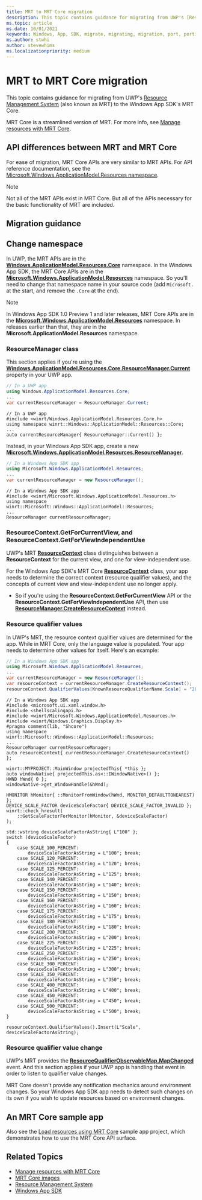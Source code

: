 ```yaml
---
title: MRT to MRT Core migration
description: This topic contains guidance for migrating from UWP's [Resource Management System](/windows/uwp/app-resources/resource-management-system) (also known as MRT) to the Windows App SDK's MRT Core.
ms.topic: article
ms.date: 10/01/2021
keywords: Windows, App, SDK, migrate, migrating, migration, port, porting, MRT, MRTCore
ms.author: stwhi
author: stevewhims
ms.localizationpriority: medium
---
```


# MRT to MRT Core migration

This topic contains guidance for migrating from UWP's [Resource Management System](/windows/uwp/app-resources/resource-management-system) (also known as MRT) to the Windows App SDK's MRT Core.

MRT Core is a streamlined version of MRT. For more info, see [Manage resources with MRT Core](/windows/apps/windows-app-sdk/mrtcore/mrtcore-overview).

## API differences between MRT and MRT Core

For ease of migration, MRT Core APIs are very similar to MRT APIs. For API reference documentation, see the [Microsoft.Windows.ApplicationModel.Resources namespace](/windows/windows-app-sdk/api/winrt/microsoft.windows.applicationmodel.resources).

> [!NOTE]
> Not all of the MRT APIs exist in MRT Core. But all of the APIs necessary for the basic functionality of MRT are included.

## Migration guidance

## Change namespace

In UWP, the MRT APIs are in the [**Windows.ApplicationModel.Resources.Core**](/uwp/api/windows.applicationmodel.resources.core) namespace. In the Windows App SDK, the MRT Core APIs are in the [**Microsoft.Windows.ApplicationModel.Resources**](/windows/windows-app-sdk/api/winrt/microsoft.windows.applicationmodel.resources) namespace. So you'll need to change that namespace name in your source code (add `Microsoft.` at the start, and remove the `.Core` at the end).

> [!NOTE]
> In Windows App SDK 1.0 Preview 1 and later releases, MRT Core APIs are in the [**Microsoft.Windows.ApplicationModel.Resources**](/windows/windows-app-sdk/api/winrt/microsoft.windows.applicationmodel.resources) namespace. In releases earlier than that, they are in the **Microsoft.ApplicationModel.Resources** namespace.

### ResourceManager class

This section applies if you're using the [**Windows.ApplicationModel.Resources.Core.ResourceManager.Current**](/uwp/api/windows.applicationmodel.resources.core.resourcemanager.current) property in your UWP app.

```csharp
// In a UWP app
using Windows.ApplicationModel.Resources.Core;
...
var currentResourceManager = ResourceManager.Current;
```

```cppwinrt
// In a UWP app
#include <winrt/Windows.ApplicationModel.Resources.Core.h>
using namespace winrt::Windows::ApplicationModel::Resources::Core;
...
auto currentResourceManager{ ResourceManager::Current() };
```

Instead, in your Windows App SDK app, create a new [**Microsoft.Windows.ApplicationModel.Resources.ResourceManager**](/windows/windows-app-sdk/api/winrt/microsoft.windows.applicationmodel.resources.resourcemanager).

```csharp
// In a Windows App SDK app
using Microsoft.Windows.ApplicationModel.Resources;
...
var currentResourceManager = new ResourceManager();
```

```cppwinrt
// In a Windows App SDK app
#include <winrt/Microsoft.Windows.ApplicationModel.Resources.h>
using namespace winrt::Microsoft::Windows::ApplicationModel::Resources;
...
ResourceManager currentResourceManager;
```

### ResourceContext.GetForCurrentView, and ResourceContext.GetForViewIndependentUse

UWP's MRT [**ResourceContext**](/uwp/api/windows.applicationmodel.resources.core.resourcecontext) class distinguishes between a **ResourceContext** for the current view, and one for view-independent use.

For the Windows App SDK's MRT Core [**ResourceContext**](/windows/windows-app-sdk/api/winrt/microsoft.windows.applicationmodel.resources.resourcecontext) class, your app needs to determine the correct context (resource qualifier values), and the concepts of current view and view-independent use no longer apply.

* So if you're using the **ResourceContext.GetForCurrentView** API or the **ResourceContext.GetForViewIndependentUse** API, then use [**ResourceManager.CreateResourceContext**](/windows/windows-app-sdk/api/winrt/microsoft.windows.applicationmodel.resources.resourcemanager.createresourcecontext) instead.

### Resource qualifier values

In UWP's MRT, the resource context qualifier values are determined for the app. While in MRT Core, only the language value is populated. Your app needs to determine other values for itself. Here's an example:

```csharp
// In a Windows App SDK app
using Microsoft.Windows.ApplicationModel.Resources;
...
var currentResourceManager = new ResourceManager();
var resourceContext = currentResourceManager.CreateResourceContext();
resourceContext.QualifierValues[KnownResourceQualifierName.Scale] = "200";
```

```cppwinrt
// In a Windows App SDK app
#include <microsoft.ui.xaml.window.h>
#include <shellscalingapi.h>
#include <winrt/Microsoft.Windows.ApplicationModel.Resources.h>
#include <winrt/Windows.Graphics.Display.h>
#pragma comment(lib, "Shcore")
using namespace winrt::Microsoft::Windows::ApplicationModel::Resources;
...
ResourceManager currentResourceManager;
auto resourceContext{ currentResourceManager.CreateResourceContext() };

winrt::MYPROJECT::MainWindow projectedThis{ *this };
auto windowNative{ projectedThis.as<::IWindowNative>() };
HWND hWnd{ 0 };
windowNative->get_WindowHandle(&hWnd);

HMONITOR hMonitor{ ::MonitorFromWindow(hWnd, MONITOR_DEFAULTTONEAREST) };
DEVICE_SCALE_FACTOR deviceScaleFactor{ DEVICE_SCALE_FACTOR_INVALID };
winrt::check_hresult(
    ::GetScaleFactorForMonitor(hMonitor, &deviceScaleFactor)
);

std::wstring deviceScaleFactorAsString{ L"100" };
switch (deviceScaleFactor)
{
    case SCALE_100_PERCENT:
        deviceScaleFactorAsString = L"100"; break;
    case SCALE_120_PERCENT:
        deviceScaleFactorAsString = L"120"; break;
    case SCALE_125_PERCENT:
        deviceScaleFactorAsString = L"125"; break;
    case SCALE_140_PERCENT:
        deviceScaleFactorAsString = L"140"; break;
    case SCALE_150_PERCENT:
        deviceScaleFactorAsString = L"150"; break;
    case SCALE_160_PERCENT:
        deviceScaleFactorAsString = L"160"; break;
    case SCALE_175_PERCENT:
        deviceScaleFactorAsString = L"175"; break;
    case SCALE_180_PERCENT:
        deviceScaleFactorAsString = L"180"; break;
    case SCALE_200_PERCENT:
        deviceScaleFactorAsString = L"200"; break;
    case SCALE_225_PERCENT:
        deviceScaleFactorAsString = L"225"; break;
    case SCALE_250_PERCENT:
        deviceScaleFactorAsString = L"250"; break;
    case SCALE_300_PERCENT:
        deviceScaleFactorAsString = L"300"; break;
    case SCALE_350_PERCENT:
        deviceScaleFactorAsString = L"350"; break;
    case SCALE_400_PERCENT:
        deviceScaleFactorAsString = L"400"; break;
    case SCALE_450_PERCENT:
        deviceScaleFactorAsString = L"450"; break;
    case SCALE_500_PERCENT:
        deviceScaleFactorAsString = L"500"; break;
}
        
resourceContext.QualifierValues().Insert(L"Scale", deviceScaleFactorAsString);
```

### Resource qualifier value change

UWP's MRT provides the [**ResourceQualifierObservableMap.MapChanged**](/uwp/api/windows.applicationmodel.resources.core.resourcequalifierobservablemap.mapchanged) event. And this section applies if your UWP app is handling that event in order to listen to qualifier value changes.

MRT Core doesn't provide any notification mechanics around environment changes. So your Windows App SDK app needs to detect such changes on its own if you wish to update resources based on environment changes.

## An MRT Core sample app

Also see the [Load resources using MRT Core](https://github.com/microsoft/WindowsAppSDK-Samples/tree/main/Samples/ResourceManagement) sample app project, which demonstrates how to use the MRT Core API surface.

## Related Topics

* [Manage resources with MRT Core](/windows/apps/windows-app-sdk/mrtcore/mrtcore-overview)
* [MRT Core images](https://github.com/MicrosoftDocs/windows-uwp/tree/docs/hub/apps/windows-app-sdk/mrtcore/images)
* [Resource Management System](/windows/uwp/app-resources/resource-management-system)
* [Windows App SDK](/windows/apps/windows-app-sdk/)
